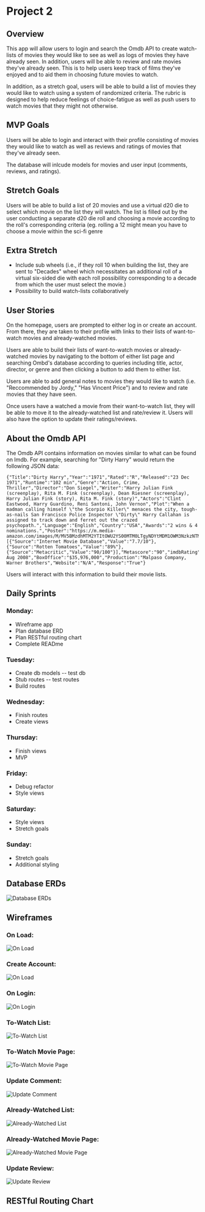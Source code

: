 # Project 2

## Overview
This app will allow users to login and search the Omdb API to create watch-lists of movies they would like to see as well as logs of movies they have already seen.
In addition, users will be able to review and rate movies they've already seen. This is to help users keep track of films they've enjoyed and to aid them in choosing future movies to watch.

In addition, as a stretch goal, users will be able to build a list of movies they would like to watch using a system of randomized criteria. The rubric is designed to help reduce feelings of choice-fatigue as well as push users to watch movies that they might not otherwise.


## MVP Goals
Users will be able to login and interact with their profile consisting of movies they would like to watch as well as reviews and ratings of movies that they've already seen.

The database will inlcude models for movies and user input (comments, reviews, and ratings).

## Stretch Goals
Users will be able to build a list of 20 movies and use a virtual d20 die to select which movie on the list they will watch. The list is filled out by the user conducting a separate d20 die roll and choosing a movie according to the roll's corresponding criteria (eg. rolling a 12 might mean you have to choose a movie within the sci-fi genre

## Extra Stretch
- Include sub wheels (i.e., if they roll 10 when building the list, they are sent to "Decades" wheel which necessitates an additional roll of a virtual six-sided die with each roll possibility corresponding to a decade from which the user must select the movie.)
- Possibility to build watch-lists collaboratively

## User Stories
On the homepage, users are prompted to either log in or create an account. From there, they are taken to their profile with links to their lists of want-to-watch movies and already-watched movies.

Users are able to build their lists of want-to-watch movies or already-watched movies by navigating to the bottom of either list page and searching Ombd's database according to queries including title, actor, director, or genre and then clicking a button to add them to either list. 

Users are able to add general notes to movies they would like to watch (i.e. "Reccommended by Jordy," "Has Vincent Price") and to review and rate movies that they have seen. 

Once users have a watched a movie from their want-to-watch list, they will be able to move it to the already-watched list and rate/review it. Users will also have the option to update their ratings/reviews.

## About the Omdb API
The Omdb API contains information on movies similar to what can be found on Imdb. For example, searching for "Dirty Harry" would return the following JSON data:

    {"Title":"Dirty Harry","Year":"1971","Rated":"R","Released":"23 Dec 1971","Runtime":"102 min","Genre":"Action, Crime, Thriller","Director":"Don Siegel","Writer":"Harry Julian Fink (screenplay), Rita M. Fink (screenplay), Dean Riesner (screenplay), Harry Julian Fink (story), Rita M. Fink (story)","Actors":"Clint Eastwood, Harry Guardino, Reni Santoni, John Vernon","Plot":"When a madman calling himself \"the Scorpio Killer\" menaces the city, tough-as-nails San Francisco Police Inspector \"Dirty\" Harry Callahan is assigned to track down and ferret out the crazed psychopath.","Language":"English","Country":"USA","Awards":"2 wins & 4 nominations.","Poster":"https://m.media-amazon.com/images/M/MV5BMzdhMTM2YTItOWU2YS00MTM0LTgyNDYtMDM1OWM3NzkzNTM2XkEyXkFqcGdeQXVyNjc1NTYyMjg@._V1_SX300.jpg","Ratings":[{"Source":"Internet Movie Database","Value":"7.7/10"},{"Source":"Rotten Tomatoes","Value":"89%"},{"Source":"Metacritic","Value":"90/100"}],"Metascore":"90","imdbRating":"7.7","imdbVotes":"143,709","imdbID":"tt0066999","Type":"movie","DVD":"15 Aug 2008","BoxOffice":"$35,976,000","Production":"Malpaso Company, Warner Brothers","Website":"N/A","Response":"True"}

Users will interact with this information to build their movie lists.

## Daily Sprints
### Monday:
- Wireframe app
- Plan database ERD
- Plan RESTful routing chart 
- Complete READme

### Tuesday:
- Create db models -- test db
- Stub routes -- test routes
- Build routes

### Wednesday:
- Finish routes
- Create views

### Thursday:
- Finish views
- MVP

### Friday:
- Debug refactor
- Style views

### Saturday:
- Style views
- Stretch goals

### Sunday:
- Stretch goals
- Additional styling

## Database ERDs
![Database ERDs](pics/ERD.png)

## Wireframes
### On Load:
![On Load](pics/OnLoad.jpg)

### Create Account:
![On Load](pics/CreateAccount.jpg)

### On Login:
![On Login](pics/OnLogin.jpg)

### To-Watch List:
![To-Watch List](pics/ToWatchList.jpg)

### To-Watch Movie Page:
![To-Watch Movie Page](pics/ToWatchMoviePage.jpg)

### Update Comment:
![Update Comment](pics/UpdateComment.jpg)

### Already-Watched List:
![Already-Watched List](pics/AlreadyWatchedList.jpg)

### Already-Watched Movie Page:
![Already-Watched Movie Page](pics/AlreadyWatchedMoviePage.jpg)

### Update Review:
![Update Review](pics/UpdateReview.jpg)




## RESTful Routing Chart